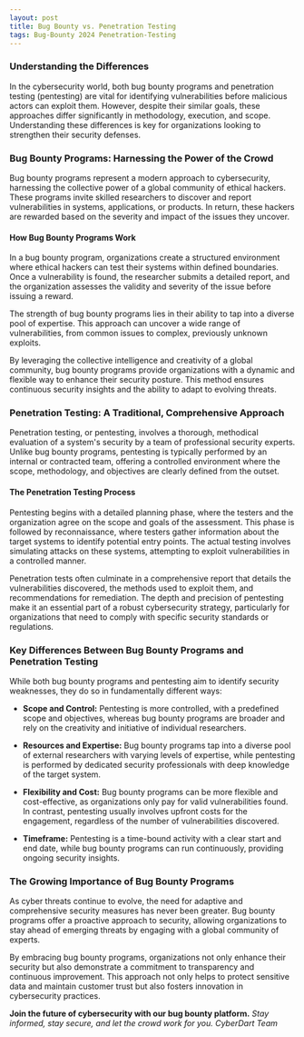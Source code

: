 ```yaml
---
layout: post
title: Bug Bounty vs. Penetration Testing
tags: Bug-Bounty 2024 Penetration-Testing
---
```


### Understanding the Differences

In the cybersecurity world, both bug bounty programs and penetration testing (pentesting) are vital for identifying vulnerabilities before malicious actors can exploit them. However, despite their similar goals, these approaches differ significantly in methodology, execution, and scope. Understanding these differences is key for organizations looking to strengthen their security defenses.

### Bug Bounty Programs: Harnessing the Power of the Crowd

Bug bounty programs represent a modern approach to cybersecurity, harnessing the collective power of a global community of ethical hackers. These programs invite skilled researchers to discover and report vulnerabilities in systems, applications, or products. In return, these hackers are rewarded based on the severity and impact of the issues they uncover.

#### How Bug Bounty Programs Work

In a bug bounty program, organizations create a structured environment where ethical hackers can test their systems within defined boundaries. Once a vulnerability is found, the researcher submits a detailed report, and the organization assesses the validity and severity of the issue before issuing a reward.

The strength of bug bounty programs lies in their ability to tap into a diverse pool of expertise. This approach can uncover a wide range of vulnerabilities, from common issues to complex, previously unknown exploits.

By leveraging the collective intelligence and creativity of a global community, bug bounty programs provide organizations with a dynamic and flexible way to enhance their security posture. This method ensures continuous security insights and the ability to adapt to evolving threats.

### Penetration Testing: A Traditional, Comprehensive Approach

Penetration testing, or pentesting, involves a thorough, methodical evaluation of a system's security by a team of professional security experts. Unlike bug bounty programs, pentesting is typically performed by an internal or contracted team, offering a controlled environment where the scope, methodology, and objectives are clearly defined from the outset.

#### The Penetration Testing Process

Pentesting begins with a detailed planning phase, where the testers and the organization agree on the scope and goals of the assessment. This phase is followed by reconnaissance, where testers gather information about the target systems to identify potential entry points. The actual testing involves simulating attacks on these systems, attempting to exploit vulnerabilities in a controlled manner.

Penetration tests often culminate in a comprehensive report that details the vulnerabilities discovered, the methods used to exploit them, and recommendations for remediation. The depth and precision of pentesting make it an essential part of a robust cybersecurity strategy, particularly for organizations that need to comply with specific security standards or regulations.

### Key Differences Between Bug Bounty Programs and Penetration Testing

While both bug bounty programs and pentesting aim to identify security weaknesses, they do so in fundamentally different ways:

- **Scope and Control:** Pentesting is more controlled, with a predefined scope and objectives, whereas bug bounty programs are broader and rely on the creativity and initiative of individual researchers.

- **Resources and Expertise:** Bug bounty programs tap into a diverse pool of external researchers with varying levels of expertise, while pentesting is performed by dedicated security professionals with deep knowledge of the target system.

- **Flexibility and Cost:** Bug bounty programs can be more flexible and cost-effective, as organizations only pay for valid vulnerabilities found. In contrast, pentesting usually involves upfront costs for the engagement, regardless of the number of vulnerabilities discovered.

- **Timeframe:** Pentesting is a time-bound activity with a clear start and end date, while bug bounty programs can run continuously, providing ongoing security insights.

### The Growing Importance of Bug Bounty Programs

As cyber threats continue to evolve, the need for adaptive and comprehensive security measures has never been greater. Bug bounty programs offer a proactive approach to security, allowing organizations to stay ahead of emerging threats by engaging with a global community of experts.

By embracing bug bounty programs, organizations not only enhance their security but also demonstrate a commitment to transparency and continuous improvement. This approach not only helps to protect sensitive data and maintain customer trust but also fosters innovation in cybersecurity practices.

**Join the future of cybersecurity with our bug bounty platform.**
*Stay informed, stay secure, and let the crowd work for you.*
*CyberDart Team*
